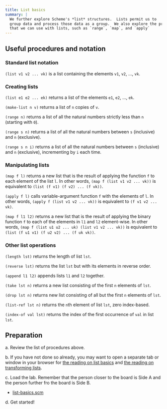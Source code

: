 ```yaml
---
title: List basics
summary: |
  We further explore Scheme's *list* structures.  Lists permit us to
  group data and process those data as a group.  We also explore the procedures
  that we can use with lists, such as `range`, `map`, and `apply`
---
```


## Useful procedures and notation

### Standard list notation

`(list v1 v2 ... vk)` is a list containing the elements `v1`, `v2`, ..., `vk`.

### Creating lists

`(list e1 e2 ... ek)` returns a list of the elements `e1`, `e2`, ..., `ek`.

`(make-list n v)` returns a list of `n` copies of `v`.

`(range n)` returns a list of all the natural numbers strictly less
than `n` (starting with `0`).

`(range s n)` returns a list of all the natural numbers between `s`
(inclusive) and `n` (exclusive).

`(range s n i)` returns a list of all the natural numbers between `s`
(inclusive) and `n` (exclusive), incrementing by `i` each time.

### Manipulating lists

`(map f l)` returns a new list that is the result of applying the function `f` to each element of the list `l`.
In other words, `(map f (list v1 v2 ... vk))` is equivalent to `(list (f v1) (f v2) ... (f vk))`.

`(apply f l)` calls variable-argument function `f` with the elements of `l`.
In other words, `(apply f (list v1 v2 ... vk))` is equivalent to `(f v1 v2 ... vk)`.

`(map f l1 l2)` returns a new list that is the result of applying the binary function `f` to each of the elements in `l1` and `l2` element-wise.
In other words, `(map f (list u1 u2 ... uk) (list v1 v2 ... vk))` is equivalent to `(list (f u1 v1) (f u2 v2) ... (f uk vk))`.

### Other list operations

`(length lst)` returns the length of list `lst`.

`(reverse lst)` returns the list `lst` but with its elements in reverse order.

`(append l1 l2)` appends lists `l1` and `l2` together.

`(take lst n)` returns a new list consisting of the first `n` elements of `lst`.

`(drop lst n)` returns new list consisting of all but the first `n` elements of `lst`.

`(list-ref lst n)` returns the `n`th element of list `lst`, zero index-based.

`(index-of val lst)` returns the index of the first occurrence of `val` in list `lst`.

## Preparation

a. Review the list of procedures above.

b. If you have not done so already, you may want to open a separate tab or window in your browser for [the reading on list basics](../readings/list-basics) and [the reading on transforming lists](../readings/list-transform).

c. Load the lab.  Remember that the person closer to the board is Side A and the person further fro the board is Side B.

* [list-basics.scm](../code/labs/list-basics.scm)

d. Get started!

